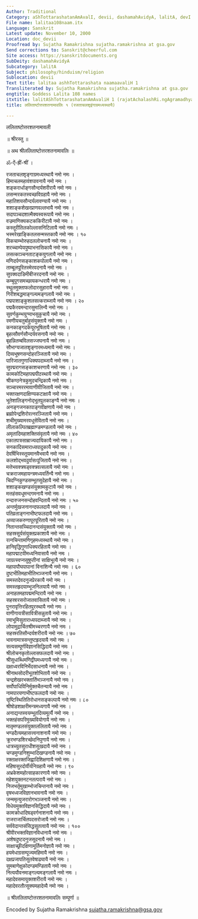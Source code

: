 ```yaml
---
Author: Traditional
Category: aShTottarashatanAmAvalI, devii, dashamahAvidyA, lalitA, devI
File name: lalitaa108naam.itx
Language: Sanskrit
Latest update: November 10, 2000
Location: doc_devii
Proofread by: Sujatha Ramakrishna sujatha.ramakrishna at gsa.gov
Send corrections to: Sanskrit@cheerful.com
Site access: https://sanskritdocuments.org
SubDeity: dashamahAvidyA
Subcategory: lalitA
Subject: philosophy/hinduism/religion
Sublocation: devii
Text title: lalitaa ashhTottarashata naamaavaliH 1
Transliterated by: Sujatha Ramakrishna sujatha.ramakrishna at gsa.gov
engtitle: Goddess Lalita 108 names
itxtitle: lalitAShTottarashatanAmAvaliH 1 (rajatAchalashRi.ngAgramadhyasthAyai)
title: ललिताष्टोत्तरशतनामावलिः १ (रजताचलशृइंगाग्रमध्यस्थायै)

---
```

  
 ललिताष्टोत्तरशतनामावली   
  
॥ श्रीरस्तु ॥  
  
॥ अथ श्रीललिताष्टोत्तरशतनामावलिः ॥  
  
ॐ-ऐं-ह्रीं-श्रीं ।  
  
रजताचलशृङ्गाग्रमध्यस्थायै नमो नमः ।  
हिमाचलमहावंशपावनायै नमो नमः ।  
शङ्करार्धाङ्गसौन्दर्यशरीरायै नमो नमः ।  
लसन्मरकतस्वच्छविग्रहायै नमो नमः ।  
महातिशयसौन्दर्यलावण्यायै नमो नमः ।  
शशाङ्कशेखरप्राणवल्लभायै नमो नमः ।  
सदापञ्चदशात्मैक्यस्वरूपायै नमो नमः ।  
वज्रमाणिक्यकटककिरीटायै नमो नमः ।  
कस्तूरीतिलकोल्लासनिटिलायै नमो नमः ।  
भस्मरेखाङ्कितलसन्मस्तकायै नमो नमः ।      १०  
विकचाम्भोरुहदललोचनायै नमो नमः ।  
शरच्चाम्पेयपुष्पाभनासिकायै नमो नमः ।  
लसत्काञ्चनताटङ्कयुगलायै नमो नमः ।  
मणिदर्पणसङ्काशकपोलायै नमो नमः ।  
ताम्बूलपूरितस्मेरवदनायै नमो नमः ।  
सुपक्वदाडिमीबीजरदनायै नमो नमः ।  
कम्बुपूगसमच्छायकन्धरायै नमो नमः ।  
स्थूलमुक्ताफलोदारसुहारायै नमो नमः ।  
गिरीशबद्धमाङ्गल्यमङ्गलायै नमो नमः ।  
पद्मपाशाङ्कुशलसत्कराब्जायै नमो नमः ।      २०  
पद्मकैरवमन्दारसुमालिन्यै नमो नमः ।  
सुवर्णकुम्भयुग्माभसुकुचायै नमो नमः ।  
रमणीयचतुर्बाहुसंयुक्तायै नमो नमः ।  
कनकाङ्गदकेयूरभूषितायै नमो नमः ।  
बृहत्सौवर्णसौन्दर्यवसनायै नमो नमः ।  
बृहन्नितम्बविलसज्जघनायै नमो नमः ।  
सौभाग्यजातशृङ्गारमध्यमायै नमो नमः ।  
दिव्यभूषणसन्दोहरञ्जितायै नमो नमः ।  
पारिजातगुणाधिक्यपदाब्जायै नमो नमः ।  
सुपद्मरागसङ्काशचरणायै नमो नमः ।      ३०  
कामकोटिमहापद्मपीठस्थायै नमो नमः ।  
श्रीकण्ठनेत्रकुमुदचन्द्रिकायै नमो नमः ।  
सञ्चारमररमावाणीवीजितायै नमो नमः ।  
भक्तरक्षणदाक्षिण्यकटाक्षायै नमो नमः ।  
भूतेशालिङ्गनोद्भूतपुलकाङ्ग्यै नमो नमः ।  
अनङ्गजनकापाङ्गवीक्षणायै नमो नमः ।  
ब्रह्मोपेन्द्रशिरोरत्नरञ्जितायै नमो नमः ।  
शचीमुख्यामरवधूसेवितायै नमो नमः ।  
लीलाकल्पितब्रह्माण्डमण्डलायै नमो नमः ।  
अमृतादिमहाशक्तिसंवृतायै नमो नमः ।      ४०  
एकातपत्रसाम्राज्यदायिकायै नमो नमः ।  
सनकादिसमाराध्यपादुकायै नमो नमः ।  
देवर्षिभिस्स्तूयमानवैभवायै नमो नमः ।  
कलशोद्भवदुर्वासःपूजितायै नमो नमः ।  
मत्तेभवक्त्रषड्वक्त्रवत्सलायै नमो नमः ।  
चक्रराजमहायन्त्रमध्यवर्तिन्यै नमो नमः ।  
चिदग्निकुण्डसम्भूतसुदेहायै नमो नमः ।  
शशाङ्कखण्डसंयुक्तमकुटायै नमो नमः ।  
मत्तहंसवधूमन्दगमनायै नमो नमः ।  
वन्दारुजनसन्दोहवन्दितायै नमो नमः ।      ५०  
अन्तर्मुखजनानन्दफलदायै नमो नमः ।  
पतिव्रताङ्गनाभीष्टफलदायै नमो नमः ।  
अव्याजकरुणापूरपूरितायै नमो नमः ।  
नितान्तसच्चिदानन्दसंयुक्तायै नमो नमः ।  
सहस्रसूर्यसंयुक्तप्रकाशायै नमो नमः ।  
रत्नचिन्तामणिगृहमध्यस्थायै नमो नमः ।  
हानिवृद्धिगुणाधिक्यरहितायै नमो नमः ।  
महापद्माटवीमध्यनिवासायै नमो नमः ।  
जाग्रत्स्वप्नसुषुप्तीनां साक्षिभूत्यै नमो नमः ।  
महापापौघपापानां विनाशिन्यै नमो नमः ।      ६०  
दुष्टभीतिमहाभीतिभञ्जनायै नमो नमः ।  
समस्तदेवदनुजप्रेरकायै नमो नमः ।  
समस्तहृदयाम्भूजनिलयायै नमो नमः ।  
अनाहतमहापद्ममन्दिरायै नमो नमः ।  
सहस्रारसरोजातवासितायै नमो नमः ।  
पुनरावृत्तिरहितपुरस्थायै नमो नमः ।  
वाणीगायत्रीसावित्रीसन्नुतायै नमो नमः ।  
रमाभूमिसुताराध्यपदाब्जायै नमो नमः ।  
लोपामुद्रार्चितश्रीमच्चरणायै नमो नमः ।  
सहस्ररतिसौन्दर्यशरीरायै नमो नमः ।      ७०  
भावनामात्रसन्तुष्टहृदयायै नमो नमः ।  
सत्यसम्पूर्णविज्ञानसिद्धिदायै नमो नमः ।  
श्रीलोचनकृतोल्लासफलदायै नमो नमः ।  
श्रीसुधाब्धिमणिद्वीपमध्यगायै नमो नमः ।  
दक्षाध्वरविनिर्भेदसाधनायै नमो नमः ।  
श्रीनाथसोदरीभूतशोभितायै नमो नमः ।  
चन्द्रशेखरभक्तार्तिभञ्जनायै नमो नमः ।  
सर्वोपाधिविनिर्मुक्तचैतन्यायै नमो नमः ।  
नामपारयणाभीष्टफलदायै नमो नमः ।  
सृष्टिस्थितितिरोधानसङ्कल्पायै नमो नमः ।      ८०  
श्रीषोडशाक्षरीमन्त्रमध्यगायै नमो नमः ।  
अनाद्यन्तस्वयम्भूतदिव्यमूर्त्यै नमो नमः ।  
भक्तहंसपरिमुख्यवियोगायै नमो नमः ।  
मातृमण्डलसंयुक्तललितायै नमो नमः ।  
भण्डदैत्यमहासत्त्वनाशनायै नमो नमः ।  
क्रूरभण्डशिरच्छेदनिपुणायै नमो नमः ।  
धात्रच्युतसुराधीशसुखदायै नमो नमः ।  
चण्डमुण्डनिशुम्भादिखण्डनायै नमो नमः ।  
रक्ताक्षरक्तजिह्वादिशिक्षणायै नमो नमः ।  
महिषासुरदोर्वीर्यनिग्रहायै नमो नमः ।      ९०  
अभ्रकेशमहोत्साहकारणायै नमो नमः ।  
महेशयुक्तनटनतत्परायै नमो नमः ।  
निजभर्तृमुखाम्भोजचिन्तनायै नमो नमः ।  
वृषभध्वजविज्ञानभावनायै नमो नमः ।  
जन्ममृत्युजरारोगभञ्जनायै नमो नमः ।  
विधेयमुक्तविज्ञनसिद्धिदायै नमो नमः ।  
कामक्रोधादिषड्वर्गनाशनायै नमो नमः ।  
राजराजार्चितपदसरोजायै नमो नमः ।  
सर्ववेदान्तसंसिद्धसुतत्वायै नमो नमः ।      १००  
श्रीवीरभक्तविज्ञानविधानायै नमो नमः ।  
अशेषदुष्टदनुजसूदनायै नमो नमः ।  
साक्षाच्छ्रीदक्षिणामूर्तिमनोज्ञायै नमो नमः ।  
हयमेधाग्रसम्पूज्यमहिमायै नमो नमः ।  
दक्षप्रजापतिसुतवेषाढ्यायै नमो नमः ।  
सुमबाणेक्षुकोदण्डमण्डितायै नमो नमः ।  
नित्ययौवनमाङ्गल्यमङ्गलायै नमो नमः ।  
महादेवसमायुक्तशरीरायै नमो नमः ।  
महादेवरतौत्सुक्यमहादेव्यै नमो नमः ।  
  
॥ श्रीललिताष्टोत्तरशतनामावलिः सम्पूर्णा ॥  
  
  
  
  
  
Encoded by Sujatha Ramakrishna sujatha.ramakrishna@gsa.gov  
  
